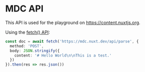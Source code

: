 # MDC API

This API is used for the playground on https://content.nuxtjs.org.

Using the [fetch() API](https://developer.mozilla.org/en-US/docs/Web/API/Fetch_API/Using_Fetch):

```ts
const doc = await fetch('https://mdc.nuxt.dev/api/parse', {
  method: 'POST',
  body: JSON.stringify({
    content: '# Hello World\n\nThis is a test.'
  })
}).then(res => res.json())
```